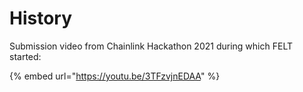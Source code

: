 # History

Submission video from Chainlink Hackathon 2021 during which FELT started:

{% embed url="https://youtu.be/3TFzvjnEDAA" %}
